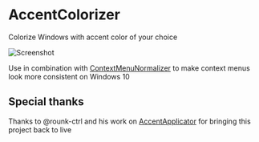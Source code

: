# AccentColorizer

Colorize Windows with accent color of your choice

![Screenshot](https://github.com/krlvm/AccentColorizer/blob/master/.screenshots/screenshot.png?raw=true)

Use in combination with [ContextMenuNormalizer](https://github.com/krlvm/ContextMenuNormalizer) to make context menus look more consistent on Windows 10

## Special thanks

Thanks to @rounk-ctrl and his work on [AccentApplicator](https://github.com/rounk-ctrl/AccentApplicator) for bringing this project back to live